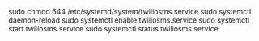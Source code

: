 sudo chmod 644 /etc/systemd/system/twiliosms.service
sudo systemctl daemon-reload
sudo systemctl enable twiliosms.service
sudo systemctl start twiliosms.service
sudo systemctl status twiliosms.service



